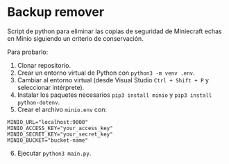 # Backup remover

 Script de python para eliminar las copias de seguridad de Miniecraft echas en Minio siguiendo un criterio de conservación.

Para probarlo:
1. Clonar repositorio.
2. Crear un entorno virtual de Python con `python3 -m venv .env`.
3. Cambiar al entorno virtual (desde Visual Studio `Ctrl + Shift + P` y seleccionar intérprete).
4. Instalar los paquetes necesarios `pip3 install minio` y `pip3 install python-dotenv`.
5. Crear el archivo `minio.env` con:
```dotenv
MINIO_URL="localhost:9000"
MINIO_ACCESS_KEY="your_access_key"
MINIO_SECRET_KEY="your_secret_key"
MINIO_BUCKET="bucket-name"
```
6. Ejecutar `python3 main.py`.